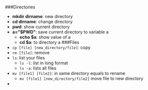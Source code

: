 ###Directories
- **mkdir dirname**: new directory
- **cd dirname**: change directory
- **pwd**: show current directory
- **a="$PWD"**: save current directory to variable a
    - **echo $a**: show value of a
    - **cd $a**: to directory a
###Files
- ```cp [file] [new_directory/file]```: copy
- ```rm [file]```: remove
- ```ls```: list your files
    - ```ls -l```: list in long format
    - ```ls -a```: lists all files
- ```mv [file1] [file2]```: in same directory equals to rename
    - ```mv [file1] [new_directory/file2]``` move file to new directory
-